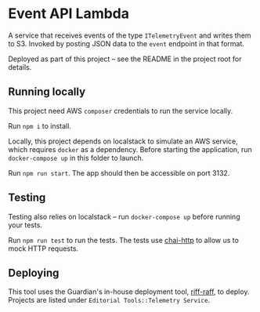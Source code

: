 # Event API Lambda

A service that receives events of the type `ITelemetryEvent` and writes them to S3. Invoked by posting JSON data to the `event` endpoint in that format.

Deployed as part of this project – see the README in the project root for details.

## Running locally

This project need AWS `composer` credentials to run the service locally.

Run `npm i` to install.

Locally, this project depends on localstack to simulate an AWS service, which requires `docker` as a dependency. Before starting the application, run `docker-compose up` in this folder to launch.

Run `npm run start`. The app should then be accessible on port 3132.

## Testing

Testing also relies on localstack – run `docker-compose up` before running your tests.

Run `npm run test` to run the tests. The tests use [chai-http](https://www.chaijs.com/plugins/chai-http/) to allow us to mock HTTP requests.

## Deploying

This tool uses the Guardian's in-house deployment tool, [riff-raff](https://github.com/guardian/riff-raff), to deploy. Projects are listed under `Editorial Tools::Telemetry Service`.
